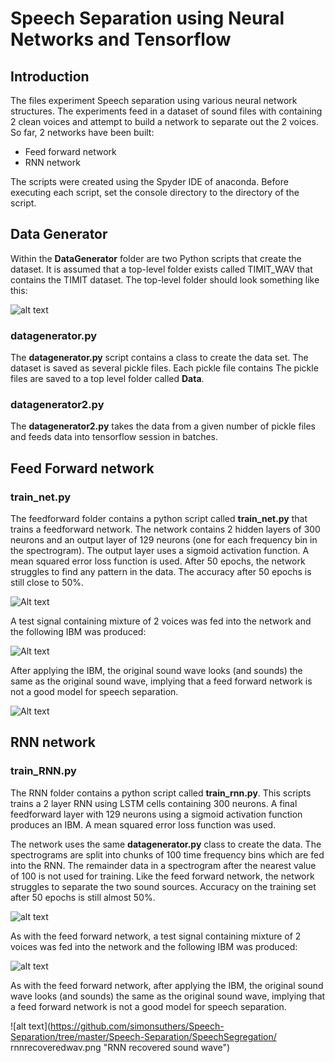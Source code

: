 # Speech Separation using Neural Networks and Tensorflow

## Introduction

The files experiment Speech separation using various neural network structures. The experiments feed in a dataset of sound files with containing 2 clean voices and attempt to build a network to separate out the 2 voices.
So far, 2 networks have been built:
* Feed forward network
* RNN network

The scripts were created using the Spyder IDE of anaconda. Before executing each script, set the console directory to the directory of the script.

## Data Generator

Within the **DataGenerator** folder are two Python scripts that create the dataset.
It is assumed that a top-level folder exists called TIMIT_WAV that contains the TIMIT dataset. The top-level folder should look something like this:

![alt text](https://github.com/simonsuthers/Speech-Separation/blob/master/Pictures/FolderStructure.png?raw=true "Folder structure")

### datagenerator.py
The **datagenerator.py** script contains a class to create the data set. The dataset is saved as several pickle files. Each pickle file contains 
The pickle files are saved to a top level folder called **Data**.
### datagenerator2.py
The **datagenerator2.py** takes the data from a given number of pickle files and feeds data into tensorflow session in batches. 

## Feed Forward network
### train_net.py

The feedforward folder contains a python script called **train_net.py** that trains a feedforward network. The network contains 2 hidden layers of 300 neurons and an output layer of 129 neurons (one for each frequency bin in the spectrogram). 
The output layer uses a sigmoid activation function. A mean squared error loss function is used.
After 50 epochs, the network struggles to find any pattern in the data. The accuracy after 50 epochs is still close to 50%.

![Alt text](Speech-Separation/Feedforward/feedforwardaccuracy.png?raw=true "Feedforward accuracy")

A test signal containing mixture of 2 voices was fed into the network and the following IBM was produced:

![Alt text](Speech-Separation/Feedforward/feedforwardibm.png?raw=true "Feedforward IBM")

After applying the IBM, the original sound wave looks (and sounds) the same as the original sound wave, implying that a feed forward network is not a good model for speech separation.

![Alt text](Speech-Separation/Feedforward/feedforwardrecoveredwav.png?raw=true "Feedforward recovered sound wave")

## RNN network
### train_RNN.py

The RNN folder contains a python script called **train_rnn.py**. This scripts trains a 2 layer RNN using LSTM cells containing 300 neurons. A final feedforward layer with 129 neurons using a sigmoid activation function produces an IBM. A mean squared error loss function was used.

The network uses the same **datagenerator.py** class to create the data. The spectrograms are split into chunks of 100 time frequency bins which are fed into the RNN. The remainder data in a spectrogram after the nearest value of 100 is not used for training. 
Like the feed forward network, the network struggles to separate the two sound sources. Accuracy on the training set after 50 epochs is still almost 50%.

![alt text](https://github.com/simonsuthers/Speech-Separation/tree/master/Speech-Separation/SpeechSegregation/rnnaccuracy.png "RNN accuracy")

As with the feed forward network, a test signal containing mixture of 2 voices was fed into the network and the following IBM was produced:

![alt text](https://github.com/simonsuthers/Speech-Separation/tree/master/Speech-Separation/SpeechSegregation/rnnibm.png "RNN ibm")

As with the feed forward network, after applying the IBM, the original sound wave looks (and sounds) the same as the original sound wave, implying that a feed forward network is not a good model for speech separation.

![alt text](https://github.com/simonsuthers/Speech-Separation/tree/master/Speech-Separation/SpeechSegregation/ rnnrecoveredwav.png "RNN recovered sound wave")

